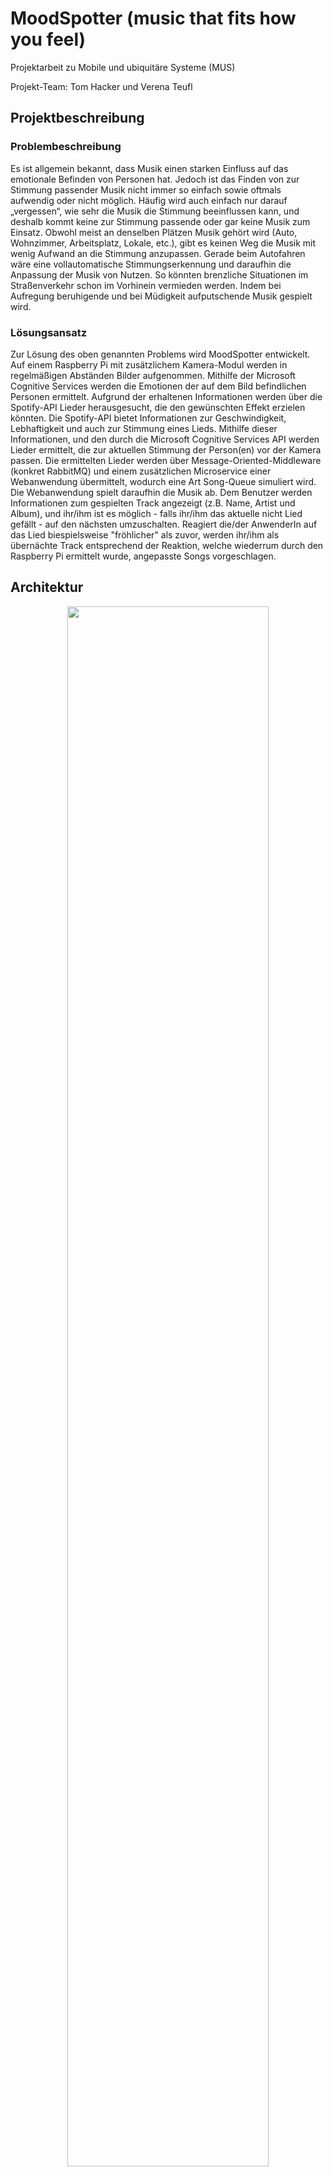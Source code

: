 # MoodSpotter (music that fits how you feel)
Projektarbeit zu Mobile und ubiquitäre Systeme (MUS)

Projekt-Team: Tom Hacker und Verena Teufl

## Projektbeschreibung
### Problembeschreibung
Es ist allgemein bekannt, dass Musik einen starken Einfluss auf das emotionale Befinden von Personen hat. Jedoch ist das Finden von zur Stimmung passender Musik nicht immer so einfach sowie oftmals aufwendig oder nicht möglich. Häufig wird auch einfach nur darauf „vergessen“, wie sehr die Musik die Stimmung beeinflussen kann, und deshalb kommt keine zur Stimmung passende oder gar keine Musik zum Einsatz. Obwohl meist an denselben Plätzen Musik gehört wird (Auto, Wohnzimmer, Arbeitsplatz, Lokale, etc.), gibt es keinen Weg die Musik mit wenig Aufwand an die Stimmung anzupassen. Gerade beim Autofahren wäre eine vollautomatische Stimmungserkennung und daraufhin die Anpassung der Musik von Nutzen. So könnten brenzliche Situationen im Straßenverkehr schon im Vorhinein vermieden werden. Indem bei Aufregung beruhigende und bei Müdigkeit aufputschende Musik gespielt wird.

### Lösungsansatz
Zur Lösung des oben genannten Problems wird MoodSpotter entwickelt. Auf einem Raspberry Pi mit zusätzlichem Kamera-Modul werden in regelmäßigen Abständen Bilder aufgenommen. Mithilfe der Microsoft Cognitive Services werden die Emotionen der auf dem Bild befindlichen Personen ermittelt. Aufgrund der erhaltenen Informationen werden über die Spotify-API Lieder herausgesucht, die den gewünschten Effekt erzielen könnten. Die Spotify-API bietet Informationen zur Geschwindigkeit, Lebhaftigkeit und auch zur Stimmung eines Lieds. Mithilfe dieser Informationen, und den durch die Microsoft Cognitive Services API werden Lieder ermittelt, die zur aktuellen Stimmung der Person(en) vor der Kamera passen. Die ermittelten Lieder werden über Message-Oriented-Middleware (konkret RabbitMQ) und einem zusätzlichen Microservice einer Webanwendung übermittelt, wodurch eine Art Song-Queue simuliert wird. Die Webanwendung spielt daraufhin die Musik ab. Dem Benutzer werden Informationen zum gespielten Track angezeigt (z.B. Name, Artist und Album), und ihr/ihm ist es möglich - falls ihr/ihm das aktuelle nicht Lied gefällt - auf den nächsten umzuschalten. Reagiert die/der AnwenderIn auf das Lied biespielsweise "fröhlicher" als zuvor, werden ihr/ihm als übernächte Track entsprechend der Reaktion, welche wiederrum durch den Raspberry Pi ermittelt wurde, angepasste Songs vorgeschlagen.


## Architektur
<p align="center">
  <img src="images/Architecture.JPG" width="80%"/>
</p>

Der grundlegende Aufbau von MoodSpotter wird durch obiges Diagramm dargestellt.
Die Struktur lässt sich dabei am besten anhand der Benutzung von MoodSpotter erklären. Sie läuft wie folgt ab.

1. Die Kamera des Raspberry Pi nimmt ein Foto auf. Dieses Foto wird mittels REST an die *Microsoft Cloud API* geschickt und dort evaluiert. 

2. Aufgrund der Ergebnisse bestimmt der Raspberry Pi Zielmetriken für Lieder. Diese Metriken werden der Spotify API übergeben, welche zu diesen passende Lieder ermittelt.

3. Die URIs der erhaltenen Lieder werden an RabbitMQ geschickt. Der MoodSpotterOnline-Microservice bekommt diese von RabbitMQ übermittelt und speichert sie zwischen. Abschließend ruft der Web-Client das nächste zu spielende Lied vom Microservice ab, und spielt es im Browser.

## Technische Umsetzung

### Raspberry Pi
Das Kernstück von MoodSpotter ist der Raspberry Pi. Er nimmt die Bilder auf, spricht die APIs an und übernimmt das berechnen der Ziel-Liedmetriken.

#### Setup
Als Betriebssystem wird Raspian verwendet. Das Kameramodul wird am dafür vorgesehenen Anschluss installiert. Anschließend musste das Kamera-Modul in den Einstellungen noch aktiviert werden. //TODO: WO??
Nachdem die Anwendung 'Moodspotter' beim Starten des Raspberry Pis sofort starten soll, wurde der Pfad zum Einstiegspunkt in der Datei */etc/rc.local* hinterlegt.
Dadurch wird das Programm im Boot-Prozess gestartet. 
Damit der Raspberry Pi mit den APIs und mit RabbitMQ kommunizieren kann, muss er außerdem in einem Netzwerk mit Internetzugriff sein. Um dies zu konfigurieren wurde er eingangs an einen Bildschirm, und an Tastatur und Maus angeschlossen.

#### Allgemein
Der Einstiegspunkt von MoodSpotter am Raspberry Pi befindet sich in der Datei *MoodSpotter.py*.
Hier werden zunächst die drei wichtigen Komponenten *MoodCamera*, *MoodDetector* und *SpotifyConnector* initialisiert.
Tritt beim Initialisieren der Kamera kein Fehler auf, so wird die *main_loop* gestartet, welche die Unterschiedlichen Komponenten steuert.

Mit jedem Durchlauf werden also das zuvor geschossene Bild geladen. Mit diesem Bild werden die MS Cognitive Services angesprochen.
Der boolean der Funktion *ms_get_image_data()* sagt dabei aus, ob das Bild Gesichter enthält. Trifft dies zu, so wird auf Spotify nach passenden Lieder gesucht und 30 Sekunden gewartet.
Wurde kein Gesicht gefunden, so wird lediglich 5 Sekunden gewartet und Spotify nicht nach Liedern durchsucht.
Zum Abschluss wird das nächste Foto geschossen, bevor die Schleife von vorne beginnt.
```python
def main_loop():
    while True:
        img_bytes = camera.get_image_bytes()
        if moodDetector.ms_get_image_data(img_bytes):
            spotifyConnector.browse_for_mood(moodDetector.currentMood)
            sleep(30)
        else:
            sleep(5)
        camera.take_photo()
```

Da für den Zugriff auf die externen APIs viele gleichbleibende Einstellungen vorzunehmen sind (beispielsweise URLs, Headers, usw.), wurden diese auf Konfigurationsdateien ausgelagert.
In der Datei Config.py befinden sich die allgemeinen Einstellungen. In der zusätzlichen Datei SecretConfig.py befinden sich die API-Passwörter. Diese Datei wird mittels .gitignore vom Upload auf Github ausgeschlossen.

#### Kameramodul
Als Bibliothek zum Ansprechen der Raspberry Pi Kamera wurde PiCamera verwendet (https://picamera.readthedocs.io/).
Die Methoden zum Aufnehmen und zum Laden der Fotos wurden in der Datei *MoodCamera.py* implementiert.
Das Aufnehmen von Fotos ist mit sehr wenigen Zeilen Code möglich. 
```python
def take_photo(self):
    if not os.path.exists(self.directory):
        os.makedirs(self.directory)
    try:
        self.camera.start_preview()
        sleep(5)
        self.camera.capture(self.directory + self.imgName)
        self.camera.stop_preview()
        return True
    except PiCameraError:
        print("There is no camera installed!")
        return False
```

Da das Bild im Dateisystem gespeichert wird, ist zusätzlich eine Methode zum Laden des Bildes nötig. Auch hierfür wird nicht viel Code benötigt.
```python
def get_image_bytes(self):
    if not os.path.exists(self.directory + self.imgName):
        return False
    img = open(self.directory + self.imgName, "rb")
    f = img.read()
    img.close()
    return f
```

Zum Start des Programms wird zunächst die Kamera in der Methode *init_camera()* initalisiert. Ist diese fertig initialisiert, wird außerdem sofort ein Foto aufgenommen, damit etwaige Probleme der Kamera sofort zu einem Fehlerfall führen.
 

#### Microsoft Cognitive Services
https://azure.microsoft.com/en-us/services/cognitive-services/face/

Die Face-API der Microsoft Cognitive Services dient zum Erkennen von Gesichtern in Bildern. Neben allgemeneinen Informationen zum Gesicht, beispielsweise den Abständen zu Gesichtsmerkmalen, können auch kompliziertere Informationen ermittelt werden. Möglich sind beispielsweise das Geschlecht, ungefähre Alter, getragene Accessoires, von der Person getragenes Make-Up, bis zur Stimmung der Person.

Für MoodSpotter relevant sind insbesonders die ermittelten Informationen zur Stimmung der Person. Jene wird in sieben wichtige Stimmungen eingeteilt, zurückgegeben werden Prozentewerte, die insgesamt die Stimmung beschreiben.

Folgende Werte werden dabei ermittelt:
* anger
* contempt
* disgust
* fear
* happiness
* neutral
* sadness


<p align="center">
  <img src="images/angryPerson.jpg" width="60%"/>
</p>

Für dieses Beispielbild sieht man in der Response, dass die Stimmung der Person richtig auf *angry* eingeschätzt wird.

<pre>
 [
  {
    "faceId": "671edefc-7b1f-475d-b5a9-ace93925af57",
    "faceRectangle": {
      "top": 156,
      "left": 323,
      "width": 211,
      "height": 211
    },
    "faceAttributes": {
      "hair": {
        "bald": 0.03,
        "invisible": false,
        "hairColor": [
          {
            "color": "brown",
            "confidence": 0.99
          },
          {
            "color": "red",
            "confidence": 0.54
          },
          [...]
        ]
      },
      [...]
      "emotion": {
        <b>"anger": 1.0,</b>
        "contempt": 0.0,
        "disgust": 0.0,
        "fear": 0.0,
        "happiness": 0.0,
        "neutral": 0.0,
        "sadness": 0.0,
        "surprise": 0.0
      },
      [...]
    }
  }
]
</pre>



In MoodSpotter wird die API in der Klasse MoodDetector angesprochen. Der Zugriff geschieht über REST, dafür wird die *Requests*-Bibliothek verwendet. Die erhaltenen Daten werden daraufhin als Objekt zwischengespeichert.
```java
r = requests.post(ms_cognitive_url,
                  params=ms_cognitive_params,
                  headers=ms_cognitive_headers_byteimg,
                  data=byteImage)
faces = json.loads(r.text, object_hook=lambda d: Namespace(**d))

```


Daraufhin werden die von der API gelieferten Werte aller Gesichter zusammengefasst und intern gespeichert. Um Fehler durch einen momentan anderen Gesichtsausdruck zu vermeiden, bleiben die zuvor erhaltenen Werte erhalten, werden jedoch in ihrer Wichtigkeit um die Hälfte reduziert.
Hierfür ist die Klasse *FaceMood* zuständig.


#### Spotify-API
Die Spotify-API (https://developer.spotify.com/documentation/web-api/) bietet viele verschiedene Endpoints zur Nutzung der angebotenen Services, sowie zum Abfragen des von Spotify gebotenen Inhalts.
Möglich sind unter anderem Abfragen zu Liedern, Alben, Interpreten oder auch Nutzern. Auch das externe Steuern von mit Spotify verbundenen Geräten ist möglich. 
Die Authorisierung erfolgt mittels OAuth2. Jedoch können einige Endpoints auch ohne Login genutzt werden.

MoodSpotter nutzt den Browse/Recommendations-Endpoint der API. Dieser ermittelt anhand von Seed-Liedern dazu passende weitere Tracks. Zusätzlich können unterschiedliche Lied-Metriken angegeben werden, welche die erwarteten Ergebnisse in eine Richtung leiten oder einschränken sollen.
Weitere Dokumentation findet sich unter https://developer.spotify.com/documentation/web-api/reference/browse/get-recommendations/.

Die verwendeten Seeds, sowie die Ziel-Metriken werden von der Klasse FaceMood ermittelt.
So wird, falls eine Stimmung über 25% ist, für sie ein zufälliger passender Seed ausgewählt. Außerdem werden dann aufgrund des Prozentsatzes die Lied-Metriken errechnet, als Beispiel die Logik für die Stimmung *Happiness*.
Initial sind alle Werte auf 100% gesetzt. Passende Lied-Metriken werden mit der Stimmung multipliziert, unpassende mit dem invertierten Wert der Stimmung multipliziert (werden also verringert).

```python
if self.happiness > .25:        #play positive, happy songs
    seed = random.choice(spotify_happy_seeds)
    target_values['seed_tracks'].append(seed)
    target_values['target_energy'] *= max(self.happiness, self.anger)
    target_values['target_danceability'] *= self.happiness
    target_values['target_liveness'] *= self.happiness
    target_values['target_valence'] *= self.happiness
    target_values['target_instrumentalness'] *= 1 - self.happiness
```

Als Antwort liefert Spotify eine durch einen Parameter festgelegte Menge an Liedern (oder weniger, bei restriktiven Abfragen).
Die Informationen zu den Liedern enthalten unter anderem den Name des Liedes, Name des Albums, Interpreten und einen Link zum Starten des Liedes in der eigenen Spotify-Weboberfläche (https://open.spotify.com). Für MoodSpotter ist besonders die übermittelte eindeutige URI wichtig, anhand ihrer kann jede andere Anwendung dieses Lied abfragen und daraufhin abspielen.
Hier ein Teil der Response, jedoch ohne die sehr ausführlichen Informationen zu Album und Interpreten.

```json
{
  "disc_number" : 1,
  "duration_ms" : 199133,
  "explicit" : false,
  "external_urls" : {
    "spotify" : "https://open.spotify.com/track/1TKYPzH66GwsqyJFKFkBHQ"
  },
  "href" : "https://api.spotify.com/v1/tracks/1TKYPzH66GwsqyJFKFkBHQ",
  "id" : "1TKYPzH66GwsqyJFKFkBHQ",
  "is_playable" : true,
  "name" : "Music Is Life",
  "preview_url" : "https://p.scdn.co/mp3-preview/546099103387186dfe16743a33edd77e52cec738",
  "track_number" : 1,
  "type" : "track",
  "uri" : "spotify:track:1TKYPzH66GwsqyJFKFkBHQ"
}
```


#### RabbitMQ
Die URIs der gewählten Lieder werden an RabbitMQ geschickt. Mehr Informationen finden sich im nächsten Abschnitt, hier geht es lediglich um die Anbindung am Raspberry Pi.
Der Zugriff am Raspberry Pi, wiederum in der Klasse SpotifyConnector, genutzt wird dazu die Bibliothek Pika (https://pika.readthedocs.io/en/stable/).
Zunächst werden Exchange (*songExchange*) und Queue (*songs*) definiert. Über ein Binding an die Exchange vom Typ DIRECT werden alle Nachrichten mit dem passenden Routing-Key an die Queue *songs* weiterleitet.

```python
def send_to_rabbit(self, uri):
    try:
        connection = pika.BlockingConnection(pika.URLParameters(rabbitMq_url))
        channel = connection.channel()
        channel.exchange_declare(exchange='songExchange', exchange_type='direct')
        channel.queue_declare(queue='songs')
        channel.queue_bind(exchange='songExchange', queue='songs')
        channel.basic_publish(exchange='songExchange', routing_key='songs', body=uri)
        connection.close()
        print("sent song to rabbit")
    except ConnectionError:
        print("error connecting to rabbitMQ")
```


### RabbitMQ Message-Broker
#### Allgemein
Damit das Raspberry Pi Modul und die MoodSpotter-Webanwendung miteinander kommunizieren können, tauschen sich diese über Message-Oriented-Middleware, konkret RabbitMQ aus. Beziehungweise die Webanwendung indirekt, da eigentlich ein zusätzlicher Microservice 'MoodSpotterOnline' Subscriber ist und die erhaltenen Lieder daraufhin der Webanwendung anbietet.

Da sich der Raspberry Pi und der Microservice unter realen Bedingungen in unterschiedlichen Netzwerken befinden, musste, um auf beiden Seiten eine simple Anbindung an den RabbitMQ-Broker zu ermöglich, eine entsprechende Lösung evaluiert werden. Es wurde auf einen Anbieter gesetzt, welcher RabbitMQ-Insatzen (unteranderem gratis) online hostet (https://www.cloudamqp.com/). Dadurch wird der RabbitMQ Message-Broker über eine fixe Web-URL zugänglich, auf welche sich der RaspberryPi und der Microservice (solange diese Internetzugriff haben) verbinden können.

#### Aufbau
Wie schon im Abschnitt zu *Raspberry Pi und RabbitMQ* hervorgeht, gibt es am RabbitMQ-Broker eine vordefinierte Exchange. Jene hat den Namen *songExchange* und ist vom Typ *DIRECT*. 

<p align="center">
  <img src="images/exchange.PNG" width="60%"/>
</p>

Die zu spielendenden Lieder werden an die Queue *songs* geroutet, welche mit dem Routing-Key *songs* an obige Exchange gebunden ist.

<p align="center">
  <img src="images/queue.PNG" width="60%"/>
</p>

<p align="center">
  <img src="images/message.PNG" width="60%"/>
</p>


### Microservice 'MoodSpotterOnline'
#### Allgemein
Der Microservice wurde mittels Java EE und dem Microserivce-Framework 'Thorntail' (https://thorntail.io/) umgesetzt. Dadurch kann dieser Service später überall leichtgewichtigt deployt werden und ist von keinem umgebenden Application-Server abhängig.

#### RabbitMQ und Song-Queue
Der Microservice ist Subscriber der Queue *songs*. Die Logik zum Holen der Songs befindet sich in der Klasse *RabbitMQClient*. 

```java
Connection connection = factory.newConnection();
            Channel channel = connection.createChannel();
            
channel.basicConsume(QUEUE_NAME, true,
        new DefaultConsumer(channel) {
            @Override
            public void handleDelivery(String consumerTag,
                                       Envelope envelope,
                                       AMQP.BasicProperties properties,
                                       byte[] body)
                    throws IOException {
                System.out.print("Message received: ");
                message = new String(body);
                System.out.println("(Spotify-URI) " + message);
                uriQueue.add(message);
            }
        });
```

Logging beim Empfangen einer Nachricht:
<p align="center">
  <img src="images/microservice.PNG"/>
</p>

Jede empfangene Nachricht wird intern in eine eigene Queue-Datenstruktur (*SizedQueue*) gelegt, welche maximal 6 Lieder zwischenpuffert. 

```java
private Queue<String> uriQueue = new SizedQueue<>(6);
  
// ...
  
public String getSong() {
      try {
          return uriQueue.poll();
      }
  }
```
Beim Aufruf der Methode *getSong* wird das nächste Lieder von der Queue geholt und kann so weiterverarbeit werden.

#### REST-Schnittstelle
Über den REST-Endpoint *localhost:8082/api/song* hat de Webanwendung sodann Zugriff auf das nächste zu spielende Lied:

```java
@Path("/song")
public class SongResource {

    @Inject
    RabbitMQClientInterface rabbitMQClient;

    @GET
    @Produces(MediaType.APPLICATION_JSON)
    public Response getNextSongURI() {
        SongDTO song = new SongDTO(rabbitMQClient.getSong());
        return Response.ok(song).build();
    }
}
```

#### Docker-Deployment
Durch den Einsatz des Microserivce-Framework ist es möglich, den Service in einem Docker-Container laufen zu lassen. Die einzelnen Script befinden sich im Ordner 'Doker' (im Root-Verzeichnis dieses Repositories).  Das Script *build.ps1* kopiert zunächst die generierten *uberjars* des Microserivce-Frameworks 'Thorntail' in den zugehörigen Ordner, und führt daraufhin *docker-compose* aus. Der Doker-Container zu MoodSpotter wird über das File *docker-compose.yml* konfiguriert und lässt sich anschließend mit *docker-compose up* hochfahren:

```yml
version: "3"
services:
    container_name: MoodSpotterOnline
    build: .
    ports:
        - "8082:8082"
```


### Web-Anwendung 'MoodSpotterWeb'
#### Allgemein
Wie bereits erwähnt, können die zur Stimmung ermittelten Lieder über einen eigen mit Spotify-Integration entwickelten Web-Player abgespielt werden. Die Webapplikation wurde mit Angular 8 (Typescript) und JavaScript umgestzt. Jene läuft auf *\<host\>:4200*. 

#### Spotify Playback SDK
Um die Spotify-Integration zu ermöglichen, wurde das von Spotify entwickelte 'Web Playback SDK' (https://developer.spotify.com/documentation/web-playback-sdk/reference/) eingesetzt. 

Die Library für das 'Web Playback SDK' kann folgendermaßen eingebunden werden:
```javascript
<script src="https://sdk.scdn.co/spotify-player.js"></script>
```
Da es sich dabei um eine JavaScript-Library handelt, wurde die gesamte Funktionalität zum Integrieren des eigenen Webplayer in ein eigenes Script ausgelagtert. Das Script befindet sich unter *assets/player.js* und wird später in den HTLM-Templates von Angular eingebunden.

Im Script wird die Funktion *initPlayer* definiert, welche später von Angular aus aufgerufen werden kann. In dieser wird die Initalisierung des Spotify-WebPlayback durchgeführt (*onSpotifyWebPlaybackSDKReady*). Zunächst wird ein neuer Player definiert. Es können dabei der Name (hier: MoodSpotter Player -> unter diesen Namen wird jener später u.a. bei den Spotify-Connect Geräten aufgelistet) als auch ein Access-Token (welches die zugehörigen Benutzerinformationen enthält), um den Player einem Spotify-Konto zuordnen zu können, angegeben werden.

```javascript
function initPlayer() {
  window.onSpotifyWebPlaybackSDKReady = () => {
    const player = new Spotify.Player({
      name: 'MoodSpotter Player',
      getOAuthToken: cb => { cb(token); }
    });
    
    //player connected
    player.connect();
    
     //player ready
    player.addListener('ready', ({ device_id }) => {
      console.log('Ready with Device ID', device_id);
      moodSpotterDevicdId = device_id;
    });
   }
}
```
Über den Aufruf von *player.connect()* wird der definierte Player 'erstellt' und dem angegebenen Spotify-Konto zugewiesen. Über mehrere Callback-Methoden können auf dem Player-Objekt bestimmte (Status)Informationen abgefragt werden. Beispielsweise kann über das Callback *ready* die Device-ID des Players ermittelt werden. Diese stellt eine wichtige Information dar, denn anhand dieser ID kann später über einen REST-Call an die Spotify-API mitgeteilt werden, auf welchem Gerät, welches Lied gespielt werden soll.


#### Abspielen des Songs (Informationen zum Song)
Das Abspielen eines bestimmten Songs wird ebenfalls in eine eigene JavaScript-Funktion ausgelagert (*playSongInternal*). Der Funktion wird die vorher ausgelesene Device-ID, ein Access-Token zur Authentifizierung und die Spotify-URI des zu spielenden Lieds mitgegeben. Die übergebenen Parameter werden in folgenden REST-Call verpackt:

```javascript
function playSongInternal(device_id, _token, trackUri) {
  $.ajax({
    url: "https://api.spotify.com/v1/me/player/play?device_id=" + device_id,
    type: "PUT",
    data: '{"uris": ["' + trackUri + '"]}',
    beforeSend: function (xhr) { xhr.setRequestHeader('Authorization', 'Bearer ' + _token); },
    success: function (data) {
    }
  });
  
//for external call
function playSong(uri) {
  playSongInternal(moodSpotterDevicdId, token, uri);
}
```
Zur einfacheren Verwendung von Angular aus wird zusätzlich die Funktion *playSong* definiert, welcher nur der nächste zu spielende Track übergeben wird.

Um nun zusätzliche Informationen zum aktuell gespielten Lied zu bekommen, kann das über den Player-Callback *player_state_changed* erhaltene Objekt geparst und auf folgende Komponenten abgefragt werden:

```javascript
function parseTrack(uri) {
  if (uri != null) {
    this.currTrack = uri.track_window.current_track.name;
    this.currArtist = uri.track_window.current_track.artists[0].name;
    this.currAlbumImg = uri.track_window.current_track.album.images[0].url;
  }
}
```
Die einzelnen Eigenschaften (Name, Artist und Album-Bild) werden zwischengespeichert, woraufhin die Angular-App diese über Funktionen wie *getTrackName* oder *getArtist* abfragen kann.

#### Player-Component (Java-Script Calls und REST-Kommunikation)
Um die im Script definierten Funktionen in Angular verwenden zu können, müssen diese folgendermaßen deklariert werden:
```typescript
//declare functions from javaScript "player.js"
declare function initPlayer()
declare function playSong(uri);
```

Die Hauptfunktionalität der Player-Component besteht darin, das nächste zu spielende Lied vom Microservice 'MoodSpotterOnline' zu holen. Dazu wird das HTTPClient-Modul verwedet, um einen REST-Call an den Service zu senden. Die erhaltene Response wird in der  Datenkomponente *currSong* gespeichert. Anschließend wir die darin enthaltene Spotify-URI an die vorher definierte JavaScript-Funktion *playSong* übergeben. Daraufhin wird das Lied abgespielt. Ebenso werden die ensprechenden Informationen zu diesen Lied geholt und zwischengespeichert, um diese im Frontend anzeigen zu können.

```typescript
apiEndpoint = "http://localhost:8082/api/song"

getSong() {
    this.http.get(this.apiEndpoint)
      .subscribe(response => {
        //get song
        this.currSong = response.song;

        //play song
        if (this.currSong != null)
          playSong(this.currSong);

        //get infos
        (async () => {
          await this.delay(400);
          this.currSongName = getTrackName();
          this.currArtist = getArtist();
          this.currAlbumImg = getAlbumImg();
        })();
      }
      );
  }
```

#### User-Interface
Die/der BenutzerIn hat die Möglichkeit über die Weboberfläche mit dem Player zu interagieren. Falls ihr/ihm das aktuelle Lied nicht gefallen sollte, kann über Klick auf den Button *Play next Song!* auf den nächsten Track weitergeschalten werden. Daraufhin wird die in der Player-Component definierte Funktion *getSong()* aufgerufen und daraufhin das nächste Lied gefetcht.

```html
<button class="ui button" value="Play next Song" (click)="getSong()">Play next Song!</button>
```
Wie die UI für den Benutzer aussieht, wird im nächsten Abschnitt *Ergebnisse* aufgezeigt.


## Ergebnisse
In diesem Abschnitt wird näher auf die erhalten Ergebnisse der einzelnen Komponenten (Raspberry Pi und den Web-Player) eingegangen um das korrekte Verhalten darzustellen.

#### Raspberry Pi
Sobald der Raspberry Pi angesteckt wird, startet MoodSpotter. Er nimmt erfolgreich Fotos auf, diese werden von den Microsoft Cognitive Services ausgewertet.
Diese Werte werden in Lied-Metriken umgerechnet, welche die Spotify API zum wählen passender Lieder nutzt. Die gefundenen Lieder werden daraufhin an RabbitMQ weitergegeben.
Anhand der Debugging Ausgabe lässt sich nachvollziehen, wie das ermitteln der Lieder abläuft.

<p align="center">
  <img src="images/sadSongs.PNG" width="85%"/>
</p>

Aufgrund des hohen *Sadness* Wertes werden Lieder mit hoher Instrumentalness, und niedrigem Energiewert gesucht. Zusätzlich wird auch die Tanzbarkeit des Liedes niedrig angesetzt.
Das Seed-Lied hatte in diesem Fall die ID *0BfVKJALJjpzNYIQiEgF2G*, dabei handelt es sich um das Lied Waves von Dean Lewis.
Die dafür gefundenen Lieder wirken alle etwas traurig, was genau das von uns gewünschte Ergebnis war, hier zwei Beispiele:

Radioactive
https://open.spotify.com/track/4Y2yIyaoo0q7cM4OfVc9e2?si=2TVeNAGCRDWiTgPK4m3Gpw

Can't feel my face
https://open.spotify.com/track/5zwNJ8meHAvLwHsQ1QCrZD?si=Xle2wrCfQlORd9UxPEB4YQ


#### Web-Player
Das Ergebnis des 'MoodSpotter-Player' kann durch eine funktionierende Web-Oberfläche mit Spotify-Integration dargestellt werden. Wird der Player gestartet oder es können keine weiteren Lieder mehr abgespielt werden, da eventuell das Kameramodul nicht richtig ausgerichtet ist, und somit der Raspberry Pi keine Gesichter erkennen kann, ist für die/den BenutzerIn folgende Web-Oberfälche zu sehen:

<p align="center">
  <img src="images/web_withoutSong.PNG" width="85%"/>
</p>

Klickt die/der BenutzerIn nun auf den Button *Play next Song!* wird daraufhin das nächste Lied abgespielt und dementsprechend die Infos zu dem Track angezeigt. Über die eingebaute Webbrowser-Funktionalität kann der aktuell gespielte Song pausiert oder weitergespielt werden.

<p align="center">
  <img src="images/web_withSong.PNG" width="85%"/>
</p>

Wie bereits erwähnt, ist dieser Player einem konkreten Spotify-Nutzer zugeordnet und erscheint nun unter den auswählbaren Spotify-Connect Geräten. Sprich dieser Web-Player kann somit auch unabhängig von der MoodSpotter-Funktionalität verwendet und so beispielsweise über die Spotify Mobile-App gesteuert werden.

<p align="center">
  <img src="images/spotify_connect.PNG" width="25%"/>
</p>


#### Zusammenfassung und Ausblick
Zusammengefasst ist ein der Projektanforderungen genügendes Produkt entstanden, dass nun an verschiedenen Orten installiert werden könnte um die Musikfindung für spezifische Situationen zu erleichtern.

Das entstandene Produkt 'MoodSpotter' hat durchaus Potential zur Weiterentwicklung. Als Beispiel können die algoritmische Berechnung zur Ermittlung der Lieder oder eine umfangreichere Web-UI genannt werden. Im Hinblick darauf müssten aber auch noch die APIs von MS Cognitive Services und Spotify mit mehr Funktionalität ausgebaut werden. 
